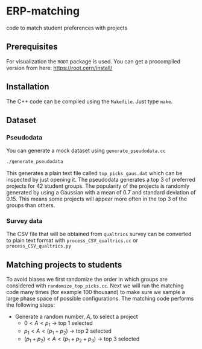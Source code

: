 # ERP-matching
code to match student preferences with projects

## Prerequisites
For visualization the `ROOT` package is used. You can get a procompiled version from here: https://root.cern/install/

## Installation
The C++ code can be compiled using the `Makefile`. Just type `make`.

## Dataset
### Pseudodata
You can generate a mock dataset using `generate_pseudodata.cc`
```sh
./generate_pseudodata
```
This generates a plain text file called `top_picks_gaus.dat` which can be inspected by just opening it.
The pseudodata generates a top 3 of preferred projects for 42 student groups. The popularity of the projects is randomly generated by using a Gaussian with a mean of 0.7 and standard deviation of 0.15. This means some projects will appear more often in the top 3 of the groups than others. 

### Survey data
The CSV file that will be obtained from `qualtrics` survey can be converted to plain text format with `process_CSV_qualtrics.cc` or `process_CSV_qualtrics.py`

## Matching projects to students
To avoid biases we first randomize the order in which groups are considered with `randomize_top_picks.cc`.
Next we will run the matching code many times (for example 100 thousand) to make sure we sample a large phase space of possible configurations.
The matching code performs the following steps:
* Generate a random number, $A$, to select a project
  * $0<A<p_{1}$ → top 1 selected
  * $p_{1}<A<(p_{1}+p_{2})$ → top 2 selected
  * $(p_{1}+p_{2})<A<(p_{1}+p_{2}+p_{3})$ → top 3 selected
